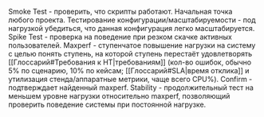 Smoke Test - проверить, что скрипты работают. Начальная точка любого проекта.
Тестирование конфигурации/масштабируемости - под нагрузкой убедиться, что данная конфигурация легко масштабируется.
Spike Test - проверка на поведение при резком скачке активных пользователей.
Maxperf - ступенчатое повышение нагрузки на систему с целью понять ступень, на которой ступень перестаёт удовлетворять [[Глоссарий#Требования к НТ|требованиям]] (кол-во ошибок, обычно 5% по сценарию, 10% по кейсам; [[Глоссарий#SLA|время отклика]] и утилизация стенда/аппаратные метрики, чаще всего CPU%).
Confirm - подтверждает найденный maxperf.
Stability - продолжительный тест на меньшем уровне нагрузки относительно maxperf, позволяющий проверить поведение системы при постоянной нагрузке.